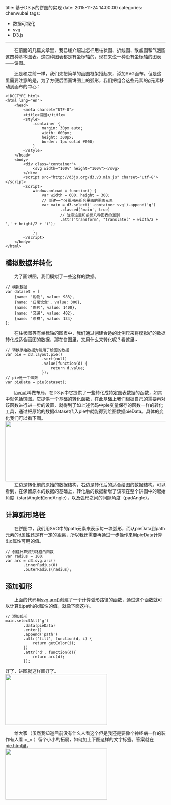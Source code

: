 title: 基于D3.js的饼图的实现
date: 2015-11-24 14:00:00
categories: chenwubai
tags:
- 数据可视化
- svg  
- D3.js
---

&emsp;&emsp;在前面的几篇文章里，我已经介绍过怎样用柱状图、折线图、散点图和气泡图这四种基本图表。这四种图表都是有坐标轴的，现在来说一种没有坐标轴的图表——饼图。  
<!-- more -->       
&emsp;&emsp;还是和之前一样，我们先把简单的画图框架搭起来，添加SVG画布。但是这里需要注意的是，为了方便后面画饼图上的弧形，我们把组合这些元素的g元素移动到画布的中心：  

	<!DOCTYPE html>
	<html lang="en">
		<head>
		    <meta charset="UTF-8">
		    <title>饼图</title>
		    <style>
		        .container {
		            margin: 30px auto;
		            width: 600px;
		            height: 300px;
		            border: 1px solid #000;
		        }
		    </style>
		</head>
		<body>
		    <div class="container">
		        <svg width="100%" height="100%"></svg>
		    </div>
		    <script src="http://d3js.org/d3.v3.min.js" charset="utf-8"></script>
		    <script>
		        window.onload = function() {
		            var width = 600, height = 300;
		            // 创建一个分组用来组合要画的图表元素
		            var main = d3.select('.container svg').append('g')
		                    .classed('main', true)
		            	    // 注意这里和前面几种图表的差别
		                    .attr('transform', "translate(" + width/2 + ',' + height/2 + ')');
		
		        };
		    </script>
		</body>
	</html>   
## 模拟数据并转化  
&emsp;&emsp;为了画饼图，我们模拟了一些这样的数据。  

	// 模拟数据
	var dataset = [
	    {name: '购物', value: 983},
	    {name: '日常饮食', value: 300},
	    {name: '医药', value: 1400},
	    {name: '交通', value: 402},
	    {name: '杂费', value: 134}
	];
&emsp;&emsp;在柱状图等有坐标轴的图表中，我们通过创建合适的比例尺来将模拟好的数据转化成适合画图的数据，那在饼图里，又用什么来转化呢？看这里~  

	// 转换原始数据为能用于绘图的数据
	var pie = d3.layout.pie()
	                .sort(null)
	                .value(function(d) {
	                    return d.value;
	                });
	// pie是一个函数    
	var pieData = pie(dataset);
&emsp;&emsp;[layout](https://github.com/mbostock/d3/wiki/Layouts)叫做布局，在D3.js中它提供了一些转化成特定图表数据的函数，如其中就包括饼图。它提供一个基础的转化函数，在此基础上我们根据自己的需要再对该函数进行进一步的设置，就得到了如上述代码中pie变量保存的函数一样的转化工具，通过把原始的数据dataset传入pie中就能得到绘图数据pieData。具体的变化我们可以看下图。  
<img src="/blog/uploads/chenwubai/d3-basicCharts-pie/dataCompare.png" width="507" height="190" />  
&emsp;&emsp;左边是转化前的原始的数据结构，右边是转化后的适合绘图的数据结构。可以看到，在保留原本的数据的基础上，转化后的数据新增了该项在整个饼图中的起始角度（startAngle和endAngle），以及弧形之间的间隙角度（padAngle）。  
## 计算弧形路径  
&emsp;&emsp;在饼图中，我们用SVG中的path元素来表示每一块弧形，而从pieData到path元素的d属性还是有一定的距离，所以我还需要再通过一步操作来用pieData计算出d属性可用的值。  

	// 创建计算弧形路径的函数
	var radius = 100;
	var arc = d3.svg.arc()
	        .innerRadius(0)
	        .outerRadius(radius);  
## 添加弧形
&emsp;&emsp;上面的代码用[svg.arc()](https://github.com/mbostock/d3/wiki/SVG-Shapes#arc)创建了一个计算弧形路径的函数，通过这个函数就可以计算出path的d属性的值，就像下面这样。  

	// 添加弧形
	main.selectAll('g')
	        .data(pieData)
	        .enter()
	        .append('path')
	        .attr('fill', function(d, i) {
	            return getColor(i);
	        })
	        .attr('d', function(d){
	            return arc(d);
	        });
好了，饼图就这样画好了。  
<img src="/blog/uploads/chenwubai/d3-basicCharts-pie/pie.png" width="320" height="160" />  

&emsp;&emsp;给大家（虽然我知道目前没有什么人看这个但是我还是要像个神经病一样的装作有人看 =_= ）留个小小的拓展，如何加上下图这样的文字标签。答案就在[pie.html](https://github.com/xgfe/blog/blob/master/source/uploads/chenwubai/d3-basicCharts-pie/pie.html)里。  
<img src="/blog/uploads/chenwubai/d3-basicCharts-pie/pieWithText.png" width="320" height="160" />
